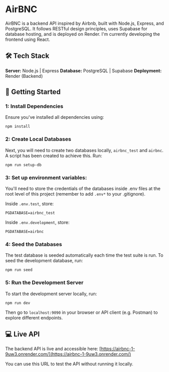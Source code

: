 # AirBNC

AirBNC is a backend API inspired by Airbnb, built with Node.js, Express, and PostgreSQL. It follows RESTful design principles, uses Supabase for database hosting, and is deployed on Render. I'm currently developing the frontend using React.

## 🛠️ Tech Stack

**Server:** Node.js | Express
**Database:** PostgreSQL | Supabase
**Deployment:** Render (Backend)

## 💪 Getting Started

### 1: Install Dependencies

Ensure you've installed all dependencies using:
```
npm install
```

### 2: Create Local Databases

Next, you will need to create two databases locally, `airbnc_test` and `airbnc`. A script has been created to achieve this. Run:

```
npm run setup-db
```

### 3: Set up environment variables:

You'll need to store the credentials of the databases inside .env files at the root level of this project (remember to add `.env*` to your .gitignore). 

Inside `.env.test`, store: 

```
PGDATABASE=airbnc_test
```

Inside `.env.development`, store: 

```
PGDATABASE=airbnc
```

### 4: Seed the Databases

The test database is seeded automatically each time the test suite is run. To seed the development database, run: 

```
npm run seed
```

### 5: Run the Development Server

To start the development server locally, run:

```
npm run dev
```

Then go to `localhost:9090` in your browser or API client (e.g. Postman) to explore different endpoints.

## 💻 Live API

The backend API is live and accessible here: [https://airbnc-1-9uw3.onrender.com/](https://airbnc-1-9uw3.onrender.com/)

You can use this URL to test the API without running it locally.